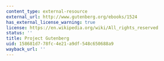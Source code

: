 ```yaml
---
content_type: external-resource
external_url: http://www.gutenberg.org/ebooks/1524
has_external_license_warning: true
license: https://en.wikipedia.org/wiki/All_rights_reserved
status: ''
title: Project Gutenberg
uid: 158681d7-78fc-4e21-a9df-548c650688a9
wayback_url: ''
---
```

